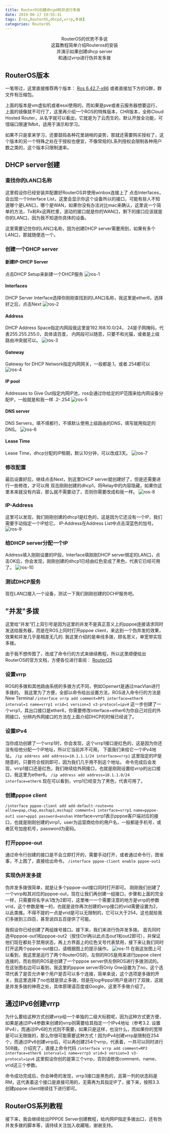 ```yaml
---
title: RouterOS创建dhcpd和并进行多拨
date: 2019-06-17 19:55:31
tags: [ros,RouterOS,dhcpd,vrrp,多拨]
categories: RouterOS
---
```


<center>
RouterOS的优势不多说<br/>
这篇教程简单介绍Routeros的安装<br/>
并演示如果创建dhcp server<br/>
和通过vrrp进行伪并发多拨
</center>
<!--more-->

## RouterOS版本
一笔带过，这里直接推荐两个版本：
[Ros 6.42.7-x86](http://www.rosabc.com/thread-68244-1-1.html)
或者直接加下方的Q群，群文件有压缩包。

上面的版本是vm虚拟机或者esxi使用的，而如果是pve或者云服务器想要运行，上面的镜像就不可行了，这里再介绍一个ROS的特殊版本，CHR版本，全称Cloud Hosted Router，从名字就可以看出，它就是为了云而生的，默认开放全功能，可惜端口限速1Mbit，适用于演示和学习。

如果不只是拿来学习，还要鼓捣各种花里胡哨的姿势，那就还需要购买授权了，这个版本的另一个特殊之处在于授权也便宜，不像常规的L系列授权会限制各种用户数之类的，这个版本只限制速率。

## DHCP server创建

### 查找你的LAN口名称

这里假设你已经安装并配置好RouterOS并使用winbox连接上了
点击Interfaces，会出现一个Interface List，这里会显示你这个设备所以的接口，可能有些人不知道哪个是LAN口，哪个是WAN，如果你没有办法对比mac来确认，这里说一个简单的方法，Tx和Rx这两栏里，波动的接口就是你的WAN口，剩下的接口应该就是你的LAN口，因为我不知道你具体的设备。

这里需要记住你的LAN口名称，因为创建DHCP server需要用到，如果有多个LAN口，那就随便选一个。

### 创建一个DHCP server

#### 新建IP-DHCP Server
点击DHCP Setup来新建一个DHCP服务
![ros-1](/images/post/ros/ros-1.png)

#### Interfaces
DHCP Server Interface选择你刚刚查找到的LAN口名称，我这里是ether6，选择好之后，点击Next
![ros-2](/images/post/ros/ros-2.png)

#### Address
DHCP Address Space指定内网段我这里是192.168.10.0/24， 24是子网掩码，代表255.255.255.0，具体请百度，
内网段可以随意，只要不和光猫，或者是上级路由冲突就可以。
![ros-3](/images/post/ros/ros-3.png)

#### Gateway
Gateway for DHCP Network指定内网网关，一般都是.1，或者.254都可以
![ros-4](/images/post/ros/ros-4.png)

#### IP pool
Addresses to Give Out指定内网IP池，ros会通过你给定的IP范围来给内网设备分配IP，一般就是和我一样 .2-.254
![ros-5](/images/post/ros/ros-5.png)

#### DNS server
DNS Servers，填不填都行，不填默认使用上级路由的DNS，填写就用指定的DNS。
![ros-6](/images/post/ros/ros-6.png)

#### Lease Time
Lease Time，dhcp分配的IP租期，默认10分钟，可以改成3天。
![ros-7](/images/post/ros/ros-7.png)

### 修改配置
最后设置好后，继续点击Next，到这里DHCP server就创建好了，但是还需要进行一些修改，才可以用
双击刚刚创建的dhcp1，将Relay中的内容隐藏，如果你这里本来就没有内容，那么就不需要动了，否则你需要改成和我一样。
![ros-8](/images/post/ros/ros-8.png)

### IP-Address
这里可以发现，我们刚刚创建的dhcp1是红色的，这是因为它还没有一个IP，我们需要手动指定一个IP给它。
IP-Address在Address List中点击深蓝色的加号。
![ros-9](/images/post/ros/ros-9.png)

### 给DHCP server分配一个IP
Address填入刚刚设置的IP段，Interface填刚刚DHCP server绑定的LAN口，点击OK后，你会发现，刚刚创建的dhcp1已经由红色变成了黑色，代表它已经可用了。
![ros-10](/images/post/ros/ros-10.png)

### 测试DHCP服务
现在LAN口接入一个设备，测试一下我们刚刚创建的DCHP服务吧。

## "并发"多拨
这里给“并发”打上双引号是因为这里的并发不是真正意义上的pppoe连接请求同时发送给服务器，而是在ROS上同时打开pppoe client，来达到一个伪并发的效果，效果和并发几乎是相差无几的.
我这里介绍的是单线多拨，顾名思义，单宽带实现多拨。

由于我不想传图了，改成了命令行的方式来继续教程，所以这里顺便给出RouterOS的官方文档，方便各位进行查阅：
[RouterOS](https://wiki.mikrotik.com/wiki/Manual:TOC)
### 设置vrrp
ROS的多拨和其他路由系统的多拨方式不同，例如Openwrt是通过macVlan进行多拨的。
我这里为了方便，全部以命令给出设置方法，ROS进入命令行的方法是New Terminal
`/interface vrrp add comment=RP1 interface=ether6 interval=1 name=vrrp1 vrid=1 version=3 v3-protocol=ipv4`
这一步创建了一个vrrp1，其出口接口是ether6，你需要修改interface=ether6为你自己对应的外网接口，分辨内外网接口的方法在上面介绍DHCP的时候已经说了。

### 设置IPv4
当你成功创建了一个vrrp1时，你会发现，这个vrrp1接口是红色的，这是因为你还没有给他分配一个IP地址，所以它当前并不可用。
下面我们来给它一个IPv4地址。
`/ip address add address=10.1.1.1/24 interface=vrrp1`
这里指定的IP是随意的，只要符合规则即可，因为我们几乎用不到这个地址。
命令完成后会发现，vrrp1接口还是红色，我们继续给外网接口，也就是刚刚设置给vrrp的出口接口，我这里为ether6。
`/ip address add address=10.1.1.0/24 interface=ether6`
现在可以看到，vrrp1已经变为了黑色，代表可用了。

### 创建pppoe client
`/interface pppoe-client add add-default-route=no allow=pap,chap,mschap1,mschap2 comment=1 interface=vrrp1 name=pppoe-out1 user=ppp1 password=anshan`
interface=vrrp1表示pppoe客户端对应的接口，也就是刚刚创建的vrrp1，user为运营商给你的用户名，一般都是手机号，或者区号加座机号，password为密码。

### 打开pppoe-out
通过命令行创建的接口是不会立即打开的，需要手动打开，或者通过命令行，图省事，不上图了，直接给出命令。
`/interface pppoe-client enable pppoe-out1`

### 实现伪并发多拨
伪并发多拨很简单，就是让多个pppoe-out接口同时打开即可。
刚刚我们创建了一个vrrp和其对应的pppoe-out，现在让我们再创建一组接口，步骤和上面的完全一样，只需要将名字从1改为2即可，这里唯一一个需要注意的地方是vrrp的参数vrid，这个参数是唯一的，也就是说你再次创建的vrrp接口的vrid需要设置为2，以此类推。不得不提的一点是vrid是可以无限制的，它可以大于254，这也就给我们多拨到三四百，甚至说四五百提供了可能。

我假设你已经创建了两组拨号接口。接下来，我们来进行伪并发多拨。
首先同时选中pppoe-out1和pppoe-out2（按住Ctrl再以此点击out1和out2即可），并保证他们现在都处于禁用状态，再上方界面上的红色叉号代表禁用，接下来让我们同时打开这两个pppoe-out接口，请根据图上的提示操作。
![ros-11](/images/post/ros/ros-11.png)
在我这张图上可以看到，我这里是运行了两个RouterOS的，左侧的ROS是用来进行pppoe client连接的，而右侧的ROS是创建了一个pppoe server供左侧ROS进行多拨测试的。
在这张图右边可以看到，我这里的pppoe server将Only One设置为了no，这个选项代表了是否允许单个用户是否可以多个连接，简单来说，这个选项是多拨的开关，我这里选择了no也就是禁止多拨，但是在log中ppp1用户是进行了双拨，这就是并发多拨的神奇之处，具体原理请百度或Google，这里不多做介绍了。

## 通过IPv6创建vrrp
为什么要给这种方式创建vrrp给一个单独的二级大标题呢，因为这种方式更方便，如果是通过IPv4参数来创建的vrrp则需要给其指定一个IPv4地址（参考3.2. 设置IPv4），而通过IPv6的方式则不需要，如果只是这样，也没什么，而如果你的宽带是可以无限拨的，那么你很可能需要这种方式！因为IPv4创建vrrp是限制在254个，而通过IPv6创建vrrp后，可以再创建254个vrrp，代表着，一共可以同时进行508拨。
介绍完了，直接上命令代码
`/interface vrrp add comment=RP3 interface=ether6 interval=1 name=vrrp3 vrid=3 version=3 v3-protocol=ipv6`
这里假设你创的是第三个vrrp，否则请修改comment、name、vrid这三个参数。

命令成功完成后，你会神奇的发现，vrrp3接口是黑色的，且第一列的状态码是RM，这代表着这个接口是直接可用的，无需再为其指定IP了，接下来，按照3.3. 创建pppoe client继续往下进行即可。

## RouterOS系列教程
接下来，我会继续给出PPPOE Server创建教程，给内网IP指定多拨出口，还有伪并发多拨的脚本等，请持续关注加入收藏哦，谢谢支持。
